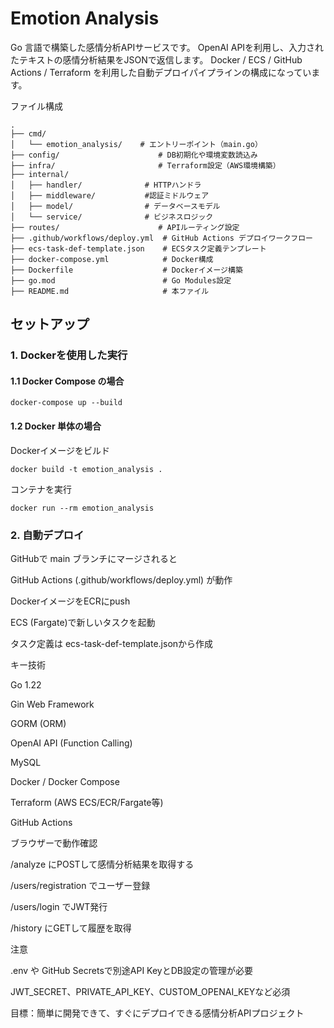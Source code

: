 # Emotion Analysis

Go 言語で構築した感情分析APIサービスです。
OpenAI APIを利用し、入力されたテキストの感情分析結果をJSONで返信します。
Docker / ECS / GitHub Actions / Terraform を利用した自動デプロイパイプラインの構成になっています。

ファイル構成
```
.
├── cmd/
│   └── emotion_analysis/    # エントリーポイント（main.go）
├── config/                      # DB初期化や環境変数読込み
├── infra/                       # Terraform設定（AWS環境構築）
├── internal/
│   ├── handler/              # HTTPハンドラ
│   ├── middleware/           #認証ミドルウェア
│   ├── model/                # データベースモデル
│   └── service/              # ビジネスロジック
├── routes/                      # APIルーティング設定
├── .github/workflows/deploy.yml  # GitHub Actions デプロイワークフロー
├── ecs-task-def-template.json    # ECSタスク定義テンプレート
├── docker-compose.yml            # Docker構成
├── Dockerfile                    # Dockerイメージ構築
├── go.mod                        # Go Modules設定
├── README.md                     # 本ファイル
```
## セットアップ

### 1. Dockerを使用した実行

#### 1.1 Docker Compose の場合
```
docker-compose up --build
```

#### 1.2 Docker 単体の場合

Dockerイメージをビルド
```
docker build -t emotion_analysis .
```
コンテナを実行
```
docker run --rm emotion_analysis
```
### 2. 自動デプロイ

GitHubで main ブランチにマージされると

GitHub Actions (.github/workflows/deploy.yml) が動作

DockerイメージをECRにpush

ECS (Fargate)で新しいタスクを起動

タスク定義は ecs-task-def-template.jsonから作成

キー技術

Go 1.22

Gin Web Framework

GORM (ORM)

OpenAI API (Function Calling)

MySQL

Docker / Docker Compose

Terraform (AWS ECS/ECR/Fargate等)

GitHub Actions

ブラウザーで動作確認

/analyze にPOSTして感情分析結果を取得する

/users/registration でユーザー登録

/users/login でJWT発行

/history にGETして履歴を取得

注意

.env や GitHub Secretsで別途API KeyとDB設定の管理が必要

JWT_SECRET、PRIVATE_API_KEY、CUSTOM_OPENAI_KEYなど必須

目標：簡単に開発できて、すぐにデプロイできる感情分析APIプロジェクト